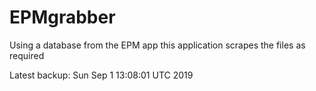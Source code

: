 # EPMgrabber
Using a database from the EPM app this application scrapes the files as required


Latest backup: Sun Sep 1 13:08:01 UTC 2019
